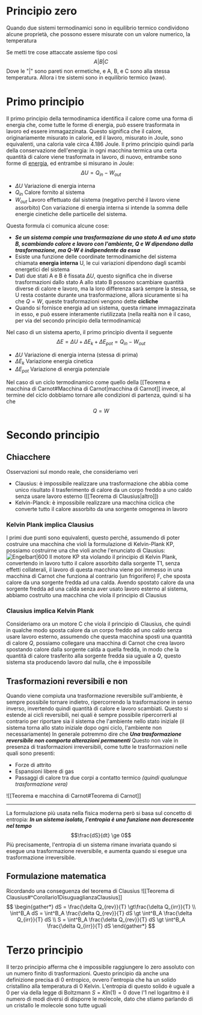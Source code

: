  # Principio zero
Quando due sistemi termodinamici sono in equilibrio termico condividono alcune proprietà, che possono essere misurate con un valore numerico, la temperatura

Se metti tre cose attaccate assieme tipo così
$$
A|B|C
$$
Dove le "|" sono pareti non ermetiche, e A, B, e C sono alla stessa temperatura. Allora i tre sistemi sono in equilibrio termico (waw).
# Primo principio
Il primo principio della termodinamica identifica il calore come una forma di energia che, come tutte le forme di energia, può essere trasformata in lavoro ed essere immagazzinata.
Questo significa che il calore, originariamente misurato in calorie, ed il lavoro, misurato in Joule, sono equivalenti, una caloria vale circa 4.186 Joule.
Il primo principio quindi parla della conservazione dell'energia: in ogni macchina termica una certa quantità di calore viene trasformata in lavoro, di nuovo, entrambe sono forme di [energia](Lavoro%20e%20calore.md), ed entrambe si misurano in Joule:
$$ \Delta U = Q_{in} - W_{out}$$
+ $\Delta U$ Variazione di energia interna
+ $Q_{in}$ Calore fornito al sistema
+ $W_{out}$ Lavoro effettuato dal sistema (negativo perché il lavoro viene assorbito)
Con variazione di energia interna si intende la somma delle energie cinetiche delle particelle del sistema.

Questa formula ci comunica alcune cose:
+ ***Se un sistema compie una trasformazione da uno stato A ad uno stato B, scambiando calore e lavoro con l'ambiente, Q e W dipendono dalla trasformazione, ma Q-W è indipendente da essa***
+ Esiste una funzione delle coordinate termodinamiche del sistema chiamata **energia interna** U, le cui variazioni dipendono dagli scambi energetici del sistema
+ Dati due stati A e B è fissata $\Delta U$, questo significa che in diverse trasformazioni dallo stato A allo stato B possono scambiare quantità diverse di calore e lavoro, ma la loro differenza sarà sempre la stessa, se U resta costante durante una trasformazione, allora sicuramente si ha che $Q=W$, queste trasformazioni vengono dette **cicliche**
+ Quando si fornisce energia ad un sistema, questa rimane immagazzinata in esso, e può essere interamente riutilizzata (nella realtà non è il caso, per via del secondo principio della termodinamica)

Nel caso di un sistema aperto, il primo principio diventa il seguente
$$ \Delta E  = \Delta U + \Delta E_k + \Delta E_{pot}= Q_{in} - W_{out} $$
+ $\Delta U$ Variazione di energia interna (stessa di prima)
+ $\Delta E_k$ Variazione energia cinetica
+ $\Delta E_{pot}$ Variazione di energia potenziale

Nel caso di un ciclo termodinamico come quello della [[Teorema e macchina di Carnot#Macchina di Carnot|macchina di Carnot]] invece, al termine del ciclo dobbiamo tornare alle condizioni di partenza, quindi si ha che
$$ Q = W$$
# Secondo principio
## Chiacchere
Osservazioni sul mondo reale, che consideriamo veri
+ Clausius: è impossibile realizzare una trasformazione che abbia come unico risultato il trasferimento di calore da un corpo freddo a uno caldo senza usare lavoro esterno ([[Teorema di Clausius|altro]])
+ Kelvin-Planck: è impossibile realizzare una macchina ciclica che converte tutto il calore assorbito da una sorgente omogenea in lavoro
### Kelvin Plank implica Clausius
I primi due punti sono equivalenti, questo perché, assumendo di poter costruire una macchina che violi la formulazione di Kelvin-Plank KP, possiamo costruirne una che violi anche l'enunciato di Clausius:
![Engelbart|600](macchina-impossibile.png)
Il motore KP sta violando il principio di Kelvin Plank, convertendo in lavoro tutto il calore assorbito dalla sorgente T1, senza effetti collaterali, il lavoro di questa macchina viene poi immesso in una macchina di Carnot che funziona al contrario (un frigorifero) F, che sposta calore da una sorgente fredda ad una calda. Avendo spostato calore da una sorgente fredda ad una calda senza aver usato lavoro esterno al sistema, abbiamo costruito una macchina che viola il principio di Clausius
### Clausius implica Kelvin Plank
Consideriamo ora un motore C che viola il principio di Clausius, che quindi in qualche modo sposta calore da un corpo freddo ad uno caldo senza usare lavoro esterno, assumendo che questa macchina sposti una quantità di calore $Q$, possiamo collegare una macchina di Carnot che crea lavoro spostando calore dalla sorgente calda a quella fredda, in modo che la quantità di calore trasferito alla sorgente fredda sia uguale a $Q$, questo sistema sta producendo lavoro dal nulla, che è impossibile

## Trasformazioni reversibili e non
Quando viene compiuta una trasformazione reversibile sull'ambiente, è sempre possibile tornare indietro, ripercorrendo la trasformazione in senso inverso, invertendo quindi quantità di calore e lavoro scambiati.
Questo si estende ai cicli reversibili, nei quali è sempre possibile ripercorrerli al contrario per riportare sia il sistema che l'ambiente nello stato iniziale (il sistema torna allo stato iniziale dopo ogni ciclo, l'ambiente non necessariamente)
In generale potremmo dire che ***Una trasformazione reversibile non comporta alterazioni permanenti***
Questo non vale in presenza di trasformazioni irreversibili, come tutte le trasformazioni nelle quali sono presenti:
+ Forze di attrito
+ Espansioni libere di gas
+ Passaggi di calore tra due corpi a contatto termico 
*(quindi qualunque trasformazione vera)*

![[Teorema e macchina di Carnot#Teorema di Carnot]]

----------

La formulazione più usata nella fisica moderna però si basa sul concetto di entropia:
***In un sistema isolato, l'entropia è una funzione non decrescente nel tempo***
$$\frac{dS}{dt} \ge 0$$
Più precisamente, l'entropia di un sistema rimane invariata quando si esegue una trasformazione reversibile, e aumenta quando si esegue una trasformazione irreversibile.


## Formulazione matematica
Ricordando una conseguenza del teorema di Clausius
![[Teorema di Clausius#^Corollario1DisuguaglianzaClausius]]
$$ \begin{gather*}
dS = \frac{\delta Q_{rev}}{T} \gt\frac{\delta Q_{irr}}{T}  \\
\int^B_A dS = \int^B_A \frac{\delta Q_{rev}}{T} dS \gt \int^B_A \frac{\delta Q_{irr}}{T} dS \\
S = \int^B_A \frac{\delta Q_{rev}}{T} dS \gt \int^B_A \frac{\delta Q_{irr}}{T} dS 
\end{gather*} $$

# Terzo principio
Il terzo principio afferma che è impossibile raggiungere lo zero assoluto con un numero finito di trasformazioni.
Questo principio dà anche una definizione precisa di 0 entropico, ovvero l'entropia che ha un solido cristallino alla temperatura di 0 Kelvin. L'entropia di questo solido è uguale a 0 per via della legge di Boltzmann $S = K ln(1) = 0$ dove l'1 nel logaritmo è il numero di modi diversi di disporre le molecole, dato che stiamo parlando di un cristallo le molecole sono tutte uguali